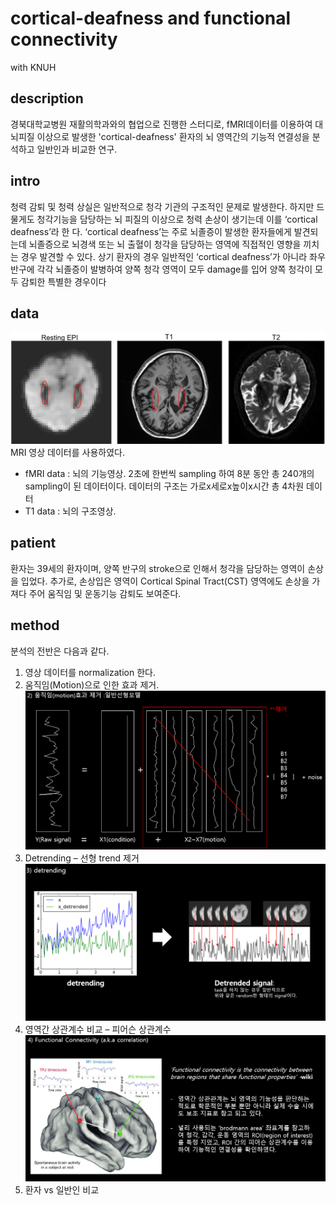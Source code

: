 # cortical-deafness and functional connectivity
with KNUH


## description
경북대학교병원 재활의학과와의 협업으로 진행한 스터디로, fMRI데이터를 이용하여 대뇌피질 이상으로 발생한 'cortical-deafness' 환자의 뇌 영역간의 기능적 연결성을 분석하고 일반인과 비교한 연구.

## intro
청력 감퇴 및 청력 상실은 일반적으로 청각 기관의 구조적인 문제로 발생한다. 하지만 드물게도 청각기능을 담당하는 뇌 피질의 이상으로 청력 손상이 생기는데 이를 ‘cortical deafness’라 한 다. ‘cortical deafness’는 주로 뇌졸증이 발생한 환자들에게 발견되는데 뇌졸증으로 뇌경색 또는 뇌 출혈이 청각을 담당하는 영역에 직접적인 영향을 끼치는 경우 발견할 수 있다. 상기 환자의 경우 일반적인 ‘cortical deafness’가 아니라 좌우 반구에 각각 뇌졸증이 발병하여 양쪽 청각 영역이 모두 damage를 입어 양쪽 청각이 모두 감퇴한 특별한 경우이다

## data
![brain](img/brain.PNG)
MRI 영상 데이터를 사용하였다.
* fMRI data : 뇌의 기능영상. 2초에 한번씩 sampling 하여 8분 동안 총 240개의 sampling이 된 데이터이다. 데이터의 구조는 가로x세로x높이x시간 총 4차원 데이터
* T1 data : 뇌의 구조영상. 

## patient
환자는 39세의 환자이며, 양쪽 반구의 stroke으로 인해서 청각을 담당하는 영역이 손상을 입었다. 추가로, 손상입은 영역이 Cortical Spinal Tract(CST) 영역에도 손상을 가져다 주어 움직임 및 운동기능 감퇴도 보여준다.

## method
분석의 전반은 다음과 같다.  
1) 영상 데이터를 normalization 한다.
2) 움직임(Motion)으로 인한 효과 제거.
![2](img/2.PNG)
3) Detrending – 선형 trend 제거
![3](img/3.PNG)
4) 영역간 상관계수 비교 – 피어슨 상관계수
![4](img/4.PNG)
5) 환자 vs 일반인 비교

